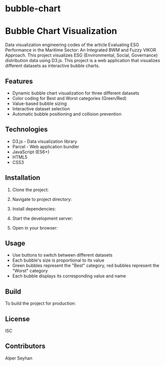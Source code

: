 # bubble-chart
# Bubble Chart Visualization
Data visualization engineering codes of the article Evaluating ESG Performance in the Maritime Sector: An Integrated BWM and Fuzzy VIKOR Approach. This project visualizes ESG (Environmental, Social, Governance) distribution data using D3.js. 
This project is a web application that visualizes different datasets as interactive bubble charts.

## Features

- Dynamic bubble chart visualization for three different datasets
- Color coding for Best and Worst categories (Green/Red)
- Value-based bubble sizing
- Interactive dataset selection
- Automatic bubble positioning and collision prevention

## Technologies

- D3.js - Data visualization library
- Parcel - Web application bundler
- JavaScript (ES6+)
- HTML5
- CSS3

## Installation

1. Clone the project:

2. Navigate to project directory:

3. Install dependencies:

4. Start the development server:

5. Open in your browser:

## Usage

- Use buttons to switch between different datasets
- Each bubble's size is proportional to its value
- Green bubbles represent the "Best" category, red bubbles represent the "Worst" category
- Each bubble displays its corresponding value and name

## Build

To build the project for production:

## License

ISC

## Contributors

Alper Seyhan

